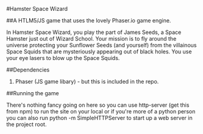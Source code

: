 #Hamster Space Wizard

##A HTLM5/JS game that uses the lovely Phaser.io game engine.  

In Hamster Space Wizard, you play the part of James Seeds, a Space Hamster just out of Wizard School.  Your mission is to fly around the universe protecting your Sunflower Seeds (and yourself) from the villainous Space Squids that are mysteriously appearing out of black holes.  You use your eye lasers to blow up the Space Squids.

##Dependencies

1.  Phaser (JS game libary) - but this is included in the repo.

##Running the game

There's nothing fancy going on here so you can use http-server (get this from npm) to run the site on your local or if you're more of a python person you can also run python -m SimpleHTTPServer to start up a web server in the project root.
